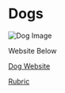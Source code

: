 # Dogs

![Dog Image](https://encrypted-tbn0.gstatic.com/images?q=tbn:ANd9GcS0Fbijm8vL2648zqAi9V3Ms25498dCvLP6cA&s)

Website Below

[Dog Website](https://malachiscute.github.io/HOME/)


[Rubric](https://malachiscute.github.io/rubricc/)
